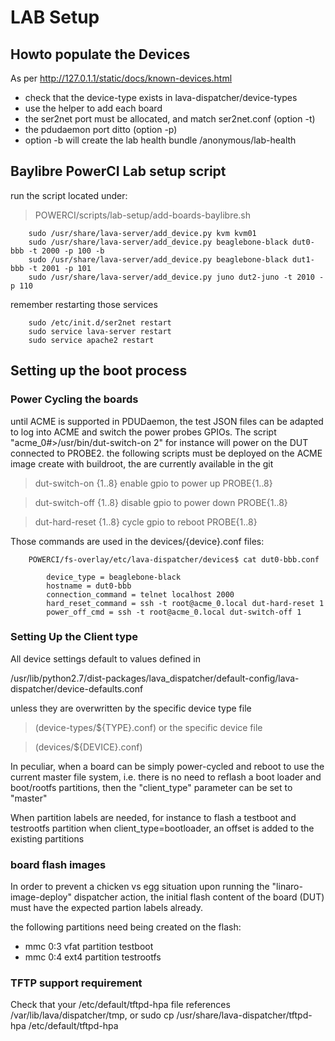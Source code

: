 # LAB Setup #

## Howto populate the Devices ##

As per <http://127.0.1.1/static/docs/known-devices.html>

  * check that the device-type exists in lava-dispatcher/device-types
  * use the helper to add each board
  * the ser2net port must be allocated, and match ser2net.conf (option -t)
  * the pdudaemon port ditto (option -p)
  * option -b will create the lab health bundle /anonymous/lab-health

## Baylibre PowerCI Lab setup script ##

run the script located under:

> POWERCI/scripts/lab-setup/add-boards-baylibre.sh

```
	sudo /usr/share/lava-server/add_device.py kvm kvm01
	sudo /usr/share/lava-server/add_device.py beaglebone-black dut0-bbb -t 2000 -p 100 -b
	sudo /usr/share/lava-server/add_device.py beaglebone-black dut1-bbb -t 2001 -p 101
	sudo /usr/share/lava-server/add_device.py juno dut2-juno -t 2010 -p 110
```

remember restarting those services

```
	sudo /etc/init.d/ser2net restart
	sudo service lava-server restart
	sudo service apache2 restart
```

## Setting up the boot process ##

### Power Cycling the boards ###

until ACME is supported in PDUDaemon, the test JSON files can be adapted to log into ACME and switch the power probes GPIOs.
The script "acme_0#>/usr/bin/dut-switch-on 2" for instance will power on the DUT connected to PROBE2.
the following scripts must be deployed on the ACME image create with buildroot, the are currently available in the git <blah>

> dut-switch-on {1..8}		enable gpio to power up PROBE{1..8}

> dut-switch-off {1..8}		disable gpio to power down PROBE{1..8}

> dut-hard-reset {1..8}		cycle gpio to reboot PROBE{1..8}

Those commands are used in the devices/{device}.conf files:

```
	POWERCI/fs-overlay/etc/lava-dispatcher/devices$ cat dut0-bbb.conf

		device_type = beaglebone-black
		hostname = dut0-bbb
		connection_command = telnet localhost 2000
		hard_reset_command = ssh -t root@acme_0.local dut-hard-reset 1
		power_off_cmd = ssh -t root@acme_0.local dut-switch-off 1
```
### Setting Up the Client type ###

All device settings default to values defined in 

/usr/lib/python2.7/dist-packages/lava_dispatcher/default-config/lava-dispatcher/device-defaults.conf

unless they are overwritten by the specific device type file

>  (device-types/${TYPE}.conf) or the specific device file

>  (devices/${DEVICE}.conf)

In peculiar, when a board can be simply power-cycled and reboot to use the current
master file system, i.e. there is no need to reflash a boot loader and boot/rootfs
partitions, then the "client_type" parameter can be set to "master"

When partition labels are needed, for instance to flash a testboot and testrootfs partition when client_type=bootloader, an offset is added to the existing partitions 

### board flash images ###

In order to prevent a chicken vs egg situation upon running the "linaro-image-deploy" dispatcher action,
the initial flash content of the board (DUT) must have the expected partion labels already. 

the following partitions need being created on the flash:

- mmc 0:3 vfat partition testboot
- mmc 0:4 ext4 partition testrootfs

### TFTP support requirement ###

Check that your /etc/default/tftpd-hpa file references /var/lib/lava/dispatcher/tmp, or sudo cp /usr/share/lava-dispatcher/tftpd-hpa /etc/default/tftpd-hpa

